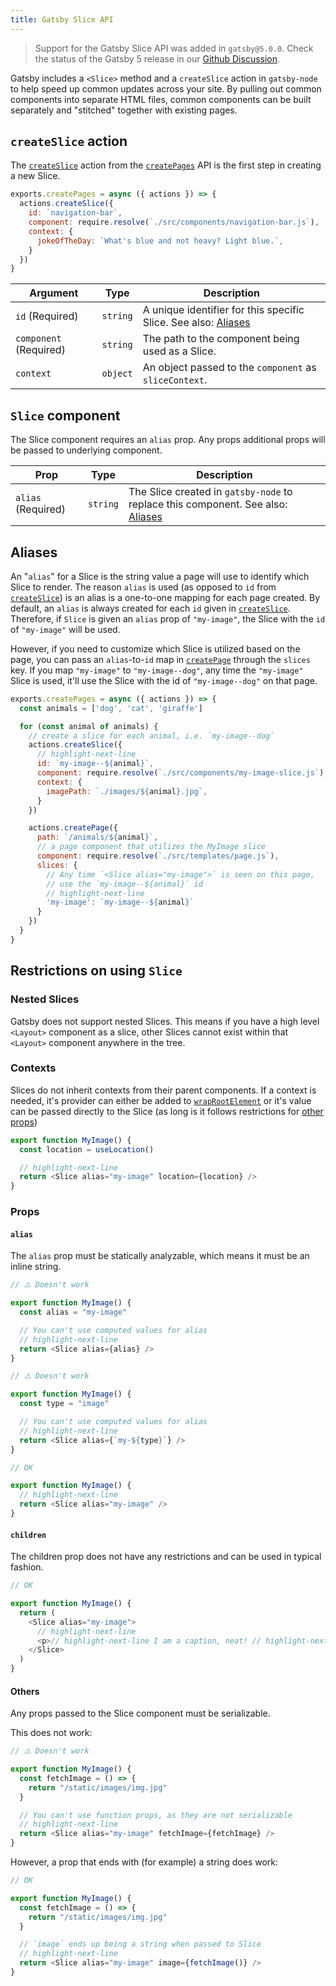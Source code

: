 ```yaml
---
title: Gatsby Slice API
---
```


> Support for the Gatsby Slice API was added in `gatsby@5.0.0`. Check the status of the Gatsby 5 release in our [Github Discussion](https://github.com/gatsbyjs/gatsby/discussions/36609).

Gatsby includes a `<Slice>` method and a `createSlice` action in `gatsby-node` to help speed up common updates across your site. By pulling out common components into separate HTML files, common components can be built separately and "stitched" together with existing pages.

## `createSlice` action

The [`createSlice`](/docs/reference/config-files/actions/#createSlice) action from the [`createPages`](/docs/reference/config-files/gatsby-node/#createPages) API is the first step in creating a new Slice.

```js:title=gatsby-node.js
exports.createPages = async ({ actions }) => {
  actions.createSlice({
    id: `navigation-bar`,
    component: require.resolve(`./src/components/navigation-bar.js`),
    context: {
      jokeOfTheDay: `What's blue and not heavy? Light blue.`,
    }
  })
}
```

| Argument               | Type     | Description                                                                |
| ---------------------- | -------- | -------------------------------------------------------------------------- |
| `id` (Required)        | `string` | A unique identifier for this specific Slice. See also: [Aliases](#aliases) |
| `component` (Required) | `string` | The path to the component being used as a Slice.                           |
| `context`              | `object` | An object passed to the `component` as `sliceContext`.                     |

## `Slice` component

The Slice component requires an `alias` prop. Any props additional props will be passed to underlying component.

| Prop               | Type     | Description                                                                                 |
| ------------------ | -------- | ------------------------------------------------------------------------------------------- |
| `alias` (Required) | `string` | The Slice created in `gatsby-node` to replace this component. See also: [Aliases](#aliases) |

## Aliases

An "`alias`" for a Slice is the string value a page will use to identify which Slice to render. The reason `alias` is used (as opposed to `id` from [`createSlice`](/docs/reference/config-files/actions/#createSlice)) is an alias is a one-to-one mapping for each page created. By default, an `alias` is always created for each `id` given in [`createSlice`](/docs/reference/config-files/actions/#createSlice). Therefore, if `Slice` is given an `alias` prop of `"my-image"`, the Slice with the `id` of `"my-image"` will be used.

However, if you need to customize which Slice is utilized based on the page, you can pass an `alias`-to-`id` map in [`createPage`](/docs/reference/config-files/actions/#createPage) through the `slices` key. If you map `"my-image"` to `"my-image--dog"`, any time the `"my-image"` Slice is used, it'll use the Slice with the id of `"my-image--dog"` on that page.

```js:title=gatsby-node.js
exports.createPages = async ({ actions }) => {
  const animals = ['dog', 'cat', 'giraffe']

  for (const animal of animals) {
    // create a slice for each animal, i.e. `my-image--dog`
    actions.createSlice({
      // highlight-next-line
      id: `my-image--${animal}`,
      component: require.resolve(`./src/components/my-image-slice.js`),
      context: {
        imagePath: `./images/${animal}.jpg`,
      }
    })

    actions.createPage({
      path: `/animals/${animal}`,
      // a page component that utilizes the MyImage slice
      component: require.resolve(`./src/templates/page.js`),
      slices: {
        // Any time `<Slice alias="my-image">` is seen on this page,
        // use the `my-image--${animal}` id
        // highlight-next-line
        'my-image': `my-image--${animal}`
      }
    })
  }
}
```

## Restrictions on using `Slice`

### Nested Slices

Gatsby does not support nested Slices. This means if you have a high level `<Layout>` component as a slice, other Slices cannot exist within that `<Layout>` component anywhere in the tree.

### Contexts

Slices do not inherit contexts from their parent components. If a context is needed, it's provider can either be added to [`wrapRootElement`](https://www.gatsbyjs.com/docs/reference/config-files/gatsby-browser/#wrapRootElement) or it's value can be passed directly to the Slice (as long is it follows restrictions for [other props](#others))

```js
export function MyImage() {
  const location = useLocation()

  // highlight-next-line
  return <Slice alias="my-image" location={location} />
}
```

### Props

#### `alias`

The `alias` prop must be statically analyzable, which means it must be an inline string.

```js
// ⚠️ Doesn't work

export function MyImage() {
  const alias = "my-image"

  // You can't use computed values for alias
  // highlight-next-line
  return <Slice alias={alias} />
}
```

```js
// ⚠️ Doesn't work

export function MyImage() {
  const type = "image"

  // You can't use computed values for alias
  // highlight-next-line
  return <Slice alias={`my-${type}`} />
}
```

```js
// OK

export function MyImage() {
  // highlight-next-line
  return <Slice alias="my-image" />
}
```

#### `children`

The children prop does not have any restrictions and can be used in typical fashion.

```js
// OK

export function MyImage() {
  return (
    <Slice alias="my-image">
      // highlight-next-line
      <p>// highlight-next-line I am a caption, neat! // highlight-next-line</p>
    </Slice>
  )
}
```

#### Others

Any props passed to the Slice component must be serializable.

This does not work:

```js
// ⚠️ Doesn't work

export function MyImage() {
  const fetchImage = () => {
    return "/static/images/img.jpg"
  }

  // You can't use function props, as they are not serializable
  // highlight-next-line
  return <Slice alias="my-image" fetchImage={fetchImage} />
}
```

However, a prop that ends with (for example) a string does work:

```js
// OK

export function MyImage() {
  const fetchImage = () => {
    return "/static/images/img.jpg"
  }

  // `image` ends up being a string when passed to Slice
  // highlight-next-line
  return <Slice alias="my-image" image={fetchImage()} />
}
```
